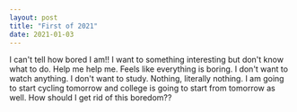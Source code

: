 ```yaml
---
layout: post
title: "First of 2021"
date: 2021-01-03 
---
```

I can't tell how bored I am!! I want to something interesting but don't know what to do. Help me help me. Feels like everything is boring. I don't want to watch anything. I don't want to study. Nothing, literally nothing. I am going to start cycling tomorrow and college is going to start from tomorrow as well. How should I get rid of this boredom??
